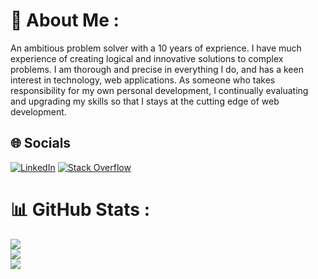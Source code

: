 # 💫 About Me :
An ambitious problem solver with a 10 years of exprience. I have much experience of creating logical and innovative solutions to complex problems. I am thorough and precise in everything I do, and has a keen interest in technology, web applications. As someone who takes responsibility for my own personal development, I continually evaluating and upgrading my skills so that I stays at the cutting edge of web development.

## 🌐 Socials
[![LinkedIn](https://img.shields.io/badge/LinkedIn-%230077B5.svg?logo=linkedin&logoColor=white)](https://www.linkedin.com/in/omidgharib/) [![Stack Overflow](https://img.shields.io/badge/-Stackoverflow-FE7A16?logo=stack-overflow&logoColor=white)](https://stackoverflow.com/users/3340330/omid-gharib) 

<!--
**omidgharib/omidgharib** is a ✨ _special_ ✨ repository because its `README.md` (this file) appears on your GitHub profile.

Here are some ideas to get you started:

- 🔭 I’m currently working on ...
- 🌱 I’m currently learning ...
- 👯 I’m looking to collaborate on ...
- 🤔 I’m looking for help with ...
- 💬 Ask me about ...
- 📫 How to reach me: ...
- 😄 Pronouns: ...
- ⚡ Fun fact: ...
-->

# 📊 GitHub Stats :
![](https://github-readme-stats.vercel.app/api?username=omidgharib&theme=buefy&hide_border=false&include_all_commits=false&count_private=false)<br/>
![](https://github-readme-streak-stats.herokuapp.com/?user=omidgharib&theme=buefy&hide_border=false)<br/>
![](https://github-readme-stats.vercel.app/api/top-langs/?username=omidgharib&theme=buefy&hide_border=false&include_all_commits=false&count_private=false&layout=compact)
